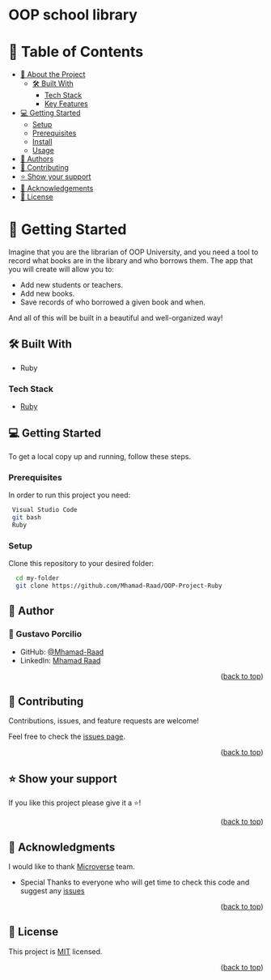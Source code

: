# OOP school library

<a name="readme-top"></a>
# 📗 Table of Contents

- [📖 About the Project](#about-project)
  - [🛠 Built With](#built-with)
    - [Tech Stack](#tech-stack)
    - [Key Features](#key-features)
- [💻 Getting Started](#getting-started)
  - [Setup](#setup)
  - [Prerequisites](#prerequisites)
  - [Install](#install)
  - [Usage](#usage)
- [👥 Authors](#authors)
- [🤝 Contributing](#contributing)
- [⭐️ Show your support](#support)
- [🙏 Acknowledgements](#acknowledgements)
- [📝 License](#license)

# 📖 Getting Started <a name="about-project"></a>
Imagine that you are the librarian of OOP University, and you need a tool to record what books are in the library and who borrows them. The app that you will create will allow you to:

- Add new students or teachers.
- Add new books.
- Save records of who borrowed a given book and when.

And all of this will be built in a beautiful and well-organized way!

## 🛠 Built With <a name="built-with"></a>
- Ruby
### Tech Stack <a name="tech-stack"></a>

- [Ruby](https://www.ruby-lang.org/en/)


<!-- GETTING STARTED -->

## 💻 Getting Started <a name="getting-started"></a>

To get a local copy up and running, follow these steps.

### Prerequisites

In order to run this project you need:

```sh
 Visual Studio Code
 git bash
 Ruby
```
### Setup

Clone this repository to your desired folder:

```sh
  cd my-folder
  git clone https://github.com/Mhamad-Raad/OOP-Project-Ruby
```


<!-- AUTHORS -->

## 👥 Author <a name="authors"></a>

### 👤 Gustavo Porcilio

- GitHub: [@Mhamad-Raad](https://github.com/Mhamad-Raad)
- LinkedIn: [Mhamad Raad](https://www.linkedin.com/in/gustavo-porcilio-4496a223a/) 


<p align="right">(<a href="#readme-top">back to top</a>)</p>

<!-- CONTRIBUTING -->

## 🤝 Contributing <a name="contributing"></a>

Contributions, issues, and feature requests are welcome!

Feel free to check the [issues page](../../issues/).

<p align="right">(<a href="#readme-top">back to top</a>)</p>

<!-- SUPPORT -->

## ⭐️ Show your support <a name="support"></a>

If you like this project please give it a ⭐️!

<p align="right">(<a href="#readme-top">back to top</a>)</p>

<!-- ACKNOWLEDGEMENTS -->

## 🙏 Acknowledgments <a name="acknowledgements"></a>

I would like to thank [Microverse](www.microverse.org) team.
- Special Thanks to everyone who will get time to check this code and suggest any [issues](https://github.com/MarcoAurelioAntonio/Vet-Clinic-rep/issues)

<p align="right">(<a href="#readme-top">back to top</a>)</p>

<!-- LICENSE -->

## 📝 License <a name="license"></a>

This project is [MIT](./LICENSE) licensed.

<p align="right">(<a href="#readme-top">back to top</a>)</p>